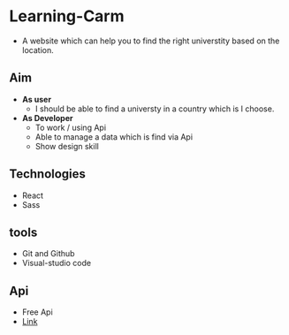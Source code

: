 # Learning-Carm
- A website which can help you to find the right universtity based on the location.



## Aim
- <b>As user</b> 
   - I should be able to find a universty in a country which is I choose.
- <b>As Developer</b> 
   - To work / using Api
   - Able to manage a data which is find via Api
   - Show design skill
   
## Technologies
- React
- Sass

## tools
- Git and Github
- Visual-studio code

## Api
- Free Api
- [Link](http://universities.hipolabs.com/search?country="")


